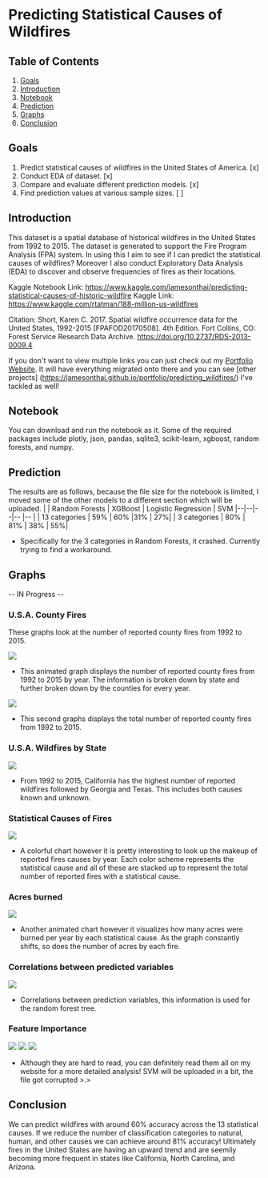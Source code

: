 # Predicting Statistical Causes of Wildfires

## Table of Contents
1. [Goals](#Goals)
2. [Introduction](#Introduction)
3. [Notebook](#Notebook)
4. [Prediction](#Prediction)
5. [Graphs](#Graphs)
6. [Conclusion](#Conclusion)

## Goals
  1. Predict statistical causes of wildfires in the United States of America. [x]
  2. Conduct EDA of dataset. [x]
  3. Compare and evaluate different prediction models. [x]
  4. Find prediction values at various sample sizes. [ ]
  
## Introduction
  This dataset is a spatial database of historical wildfires in the United States from 1992 to 2015. The dataset is generated to support the Fire Program Analysis (FPA) system. In using this I aim to see if I can predict the statistical causes of wildfires? Moreover I also conduct Exploratory Data Analysis (EDA) to discover and observe frequencies of fires as their locations. 
  
  Kaggle Notebook Link: https://www.kaggle.com/jamesonthai/predicting-statistical-causes-of-historic-wildfire
  Kaggle Link: https://www.kaggle.com/rtatman/188-million-us-wildfires
  
  Citation: 
    Short, Karen C. 2017. Spatial wildfire occurrence data for the United States, 1992-2015 [FPAFOD20170508]. 4th Edition. Fort Collins, CO: Forest Service Research Data Archive. https://doi.org/10.2737/RDS-2013-0009.4
    
  If you don't want to view multiple links you can just check out my [Portfolio Website](https://jamesonthai.github.io/portfolio/predicting_wildfires/). It will have everything migrated onto there and you can see [other projects] (https://jamesonthai.github.io/portfolio/predicting_wildfires/) I've tackled as well! 
  
  
## Notebook
  You can download and run the notebook as it. Some of the required packages include plotly, json, pandas, sqlite3, scikit-learn, xgboost, random forests, and numpy.  

## Prediction
  The results are as follows, because the file size for the notebook is limited, I moved some of the other models to a different section which will be uploaded.
  | | Random Forests | XGBoost | Logistic Regression | SVM 
  |--|--|--|-- |-- |
  | 13 categories | 59% | 60% |31% | 27%|
  | 3 categories | 80% | 81% | 38% | 55%|
  
  - Specifically for the 3 categories in Random Forests, it crashed. Currently trying to find a workaround.

## Graphs
  -- IN Progress --
### U.S.A. County Fires
  These graphs look at the number of reported county fires from 1992 to 2015. 
  
  ![](readme_imgs/counties_fires.gif)
   - This animated graph displays the number of reported county fires from 1992 to 2015 by year. The information is broken down by state and further broken down by the counties for every year.
  
  ![](readme_imgs/second_analysis.png)
   - This second graphs displays the total number of reported county fires from 1992 to 2015. 
   
### U.S.A. Wildfires by State

  ![](readme_imgs/wildfires_all.png)
  
   - From 1992 to 2015, California has the highest number of reported wildfires followed by Georgia and Texas. This includes both causes known and unknown. 
  
### Statistical Causes of Fires

  ![](readme_imgs/5th_analysis.png)
  
   - A colorful chart however it is pretty interesting to look up the makeup of reported fires causes by year. Each color scheme represents the statistical cause and all of these are stacked up to represent the total number of reported fires with a statistical cause. 
  
### Acres burned

  ![](readme_imgs/acres_burned.gif)
  
   - Another animated chart however it visualizes how many acres were burned per year by each statistical cause. As the graph constantly shifts, so does the number of acres by each fire. 
  
### Correlations between predicted variables

  ![](readme_imgs/correlations.png)
  
   - Correlations between prediction variables, this information is used for the random forest tree. 

### Feature Importance

  ![](readme_imgs/rf-comparison.png)
  ![](readme_imgs/log_comparison.png)
  ![](readme_imgs/xgbst-comparison.png)
  
  - Although they are hard to read, you can definitely read them all on my website for a more detailed analysis! SVM will be uploaded in a bit, the file got corrupted >.>
  
## Conclusion
  We can predict wildfires with around 60% accuracy across the 13 statistical causes. If we reduce the number of classification categories to natural, human, and other causes we can achieve around 81% accuracy! Ultimately fires in the United States are having an upward trend and are seemily becoming more frequent in states like California, North Carolina, and Arizona.
